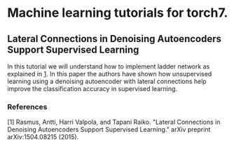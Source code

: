 # Machine learning tutorials for torch7.

## Lateral Connections in Denoising Autoencoders Support Supervised Learning

In this tutorial we will understand how to implement ladder network as explained in [1](http://arxiv.org/pdf/1504.08215.pdf). In this paper the authors have shown how unsupervised learning using a denoising autoencoder with lateral connections help improve the classification accuracy in supervised learning.



### References
[1] Rasmus, Antti, Harri Valpola, and Tapani Raiko. "Lateral Connections in Denoising Autoencoders Support Supervised Learning." arXiv preprint arXiv:1504.08215 (2015).
